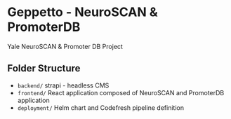 # Geppetto - NeuroSCAN & PromoterDB

Yale NeuroSCAN &amp; Promoter DB Project

## Folder Structure

* `backend/` strapi - headless CMS
* `frontend/` React application composed of NeuroSCAN and PromoterDB application
* `deployment/` Helm chart and Codefresh pipeline definition
